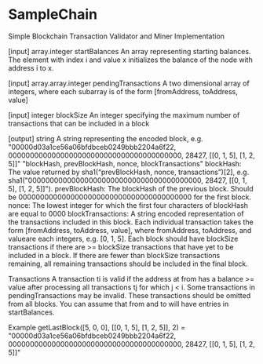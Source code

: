 # SampleChain
Simple Blockchain Transaction Validator and Miner Implementation

[input] array.integer startBalances
An array representing starting balances. The element with index i and value x initializes the balance of the node with address i to x.

[input] array.array.integer pendingTransactions
A two dimensional array of integers, where each subarray is of the form [fromAddress, toAddress, value]

[input] integer blockSize
An integer specifying the maximum number of transactions that can be included in a block

[output] string
A string representing the encoded block, e.g.
"00000d03a1ce56a06bfdbceb0249bbb2204a6f22, 0000000000000000000000000000000000000000, 28427, [[0, 1, 5], [1, 2, 5]]"
"blockHash, prevBlockHash, nonce, blockTransactions"
blockHash: The value returned by sha1(“prevBlockHash, nonce, transactions”)[2], e.g. sha1("0000000000000000000000000000000000000000, 28427, [[0, 1, 5], [1, 2, 5]]").
prevBlockHash: The blockHash of the previous block. Should be 0000000000000000000000000000000000000000 for the first block.
nonce: The lowest integer for which the first four characters of blockHash are equal to 0000
blockTransactions: A string encoded representation of the transactions included in this block. Each individual transaction takes the form [fromAddress, toAddress, value], where fromAddress, toAddress, and valueare each integers, e.g. [0, 1, 5].
Each block should have blockSize transactions if there are >= blockSize transactions that have yet to be included in a block. If there are fewer than blockSize transactions remaining, all remaining transactions should be included in the final block.

Transactions
A transaction ti is valid if the address at from has a balance >= value after processing all transactions tj for which j < i. Some transactions in pendingTransactions may be invalid. These transactions should be omitted from all blocks. You can assume that from and to will have entries in startBalances.

Example
getLastBlock([5, 0, 0], [[0, 1, 5], [1, 2, 5]], 2) = "00000d03a1ce56a06bfdbceb0249bbb2204a6f22, 0000000000000000000000000000000000000000, 28427, [[0, 1, 5], [1, 2, 5]]"
